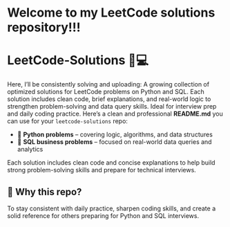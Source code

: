 # Welcome to my LeetCode solutions repository!!!
# LeetCode-Solutions 🧠💻
Here, I’ll be consistently solving and uploading:
A growing collection of optimized solutions for LeetCode problems on Python and SQL. Each solution includes clean code, brief explanations, and real-world logic to strengthen problem-solving and data query skills. Ideal for interview prep and daily coding practice.
Here’s a clean and professional **README.md** you can use for your `leetcode-solutions` repo:

* 🔹 **Python problems** – covering logic, algorithms, and data structures
* 🔹 **SQL business problems** – focused on real-world data queries and analytics

Each solution includes clean code and concise explanations to help build strong problem-solving skills and prepare for technical interviews.

## 📌 Why this repo?
To stay consistent with daily practice, sharpen coding skills, and create a solid reference for others preparing for Python and SQL interviews.
